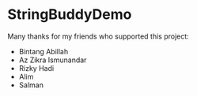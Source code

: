 # StringBuddyDemo

Many thanks for my friends who supported this project:
- Bintang Abillah
- Az Zikra Ismunandar
- Rizky Hadi
- Alim
- Salman
